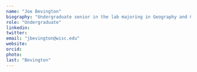 ```yaml
---
name: "Joe Bevington"
biography: "Undergraduate senior in the lab majoring in Geography and Conservation Biology. For a senior thesis project, he is working with NEOTOMA and SynTRACE paleoclimate datasets to model phenological mismatch of Picea as a result of natural variations in solar radiation over the last 22,000 years"
role: "Undergraduate"
linkedin:
twitter:
email: "jbevington@wisc.edu"
website:
orcid:
photo:
last: "Bevington"
---
```

